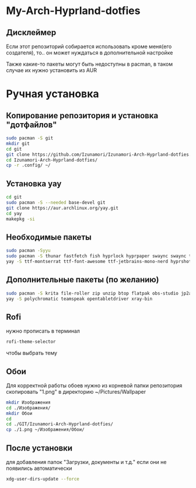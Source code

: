 # My-Arch-Hyprland-dotfies

## Дисклеймер
Если этот репозиторий собирается использовать кроме меня(его создателя), то.. он может нуждаться в дополнительной настройке

Также какие-то пакеты могут быть недоступны в pacman, в таком случае их нужно установить из AUR

# Ручная установка

## Копирование репозитория и установка "дотфайлов"

```bash
sudo pacman -S git
mkdir git
cd git
git clone https://github.com/Izunamori/Izunamori-Arch-Hyprland-dotfies.git
cd Izunamori-Arch-Hyprland-dotfies/
cp -r .config/ ~/
```

## Установка yay
```bash
cd git
sudo pacman -S --needed base-devel git
git clone https://aur.archlinux.org/yay.git
cd yay
makepkg -si
```

## Необходимые пакеты

```bash
sudo pacman -Syyu 
sudo pacman -S thunar fastfetch fish hyprlock hyprpaper swaync swaync ttf-jetbrains-mono gthumb rofi-wayland pavucontrol wl-clipboard wl-clip-persist cliphist waybar gvfs hypridle nwg-look qt5ct qt6ct kvantum polkit-gnome hyprpicker thunar-archive-plugin
yay -S ttf-montserrat ttf-font-awesome ttf-jetbrains-mono-nerd hyprshot rofi-power-menu adw-gtk-theme-git kvantum-theme-libadwaita-git tela-circle-icon-theme 
```

## Дополнительные пакеты (по желанию)
```bash
sudo pacman -S krita file-roller zip unzip btop flatpak obs-studio jp2a discord vscode telegram-desktop gparted
yay -S polychromatic teamspeak opentabletdriver xray-bin 
```
## Rofi 
нужно прописать в терминал
```bash
rofi-theme-selector
```
чтобы выбрать тему 

## Обои
Для корректной работы обоев нужно из корневой папки репозитория скопировать "1.png" в директорию ~/Pictures/Wallpaper
```bash
mkdir Изображения
cd ./Изображения/
mkdir Обои
cd
cd ./GIT/Izunamori-Arch-Hyprland-dotfies/
cp ./1.png ~/Изображения/Обои/
```

## После установки
для добавления папок "Загрузки, документы и т.д." если они не появились автоматически
```bash
xdg-user-dirs-update --force
```
